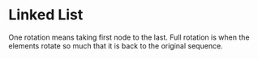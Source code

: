 # Linked List


One rotation means taking first node to the last.
Full rotation is when the elements rotate so much that it is back to the original sequence.